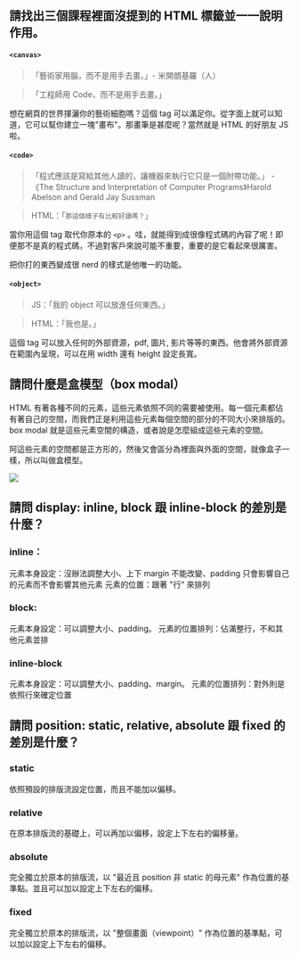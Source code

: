 ## 請找出三個課程裡面沒提到的 HTML 標籤並一一說明作用。
#### `<canvas>`
> 「藝術家用腦，而不是用手去畫。」- 米開朗基羅（人）

> 「工程師用 Code，而不是用手去畫。」

想在網頁的世界揮灑你的藝術細胞嗎？這個 tag 可以滿足你。從字面上就可以知道，它可以幫你建立一塊"畫布"。那畫筆是甚麼呢？當然就是 HTML 的好朋友 JS 啦。
#### `<code>`
> 「程式應該是寫給其他人讀的，讓機器來執行它只是一個附帶功能。」 - 《The Structure and Interpretation of Computer Programs》Harold Abelson and Gerald Jay Sussman

> HTML：「`那這個樣子有比較好讀嗎？`」

當你用這個 tag 取代你原本的 `<p>` 。哇，就能得到成很像程式碼的內容了呢！即便那不是真的程式碼，不過對客戶來說可能不重要，重要的是它看起來很厲害。

把你打的東西變成很 nerd 的樣式是他唯一的功能。
#### `<object>`
> JS：「我的 object 可以放進任何東西。」

> HTML：「我也是。」

這個 tag 可以放入任何的外部資源，pdf, 圖片, 影片等等的東西。他會將外部資源在範圍內呈現，可以在用 width 還有 height 設定長寬。

## 請問什麼是盒模型（box modal）
HTML 有著各種不同的元素，這些元素依照不同的需要被使用。每一個元素都佔有著自己的空間，而我們正是利用這些元素每個空間的部分的不同大小來排版的。box modal 就是這些元素空間的構造，或者說是怎麼組成這些元素的空間。

阿這些元素的空間都是正方形的，然後又會區分為裡面與外面的空間，就像盒子一樣，所以叫做盒模型。

![](https://s3.amazonaws.com/viking_education/web_development/web_app_eng/css_box_model_chrome.png)

## 請問 display: inline, block 跟 inline-block 的差別是什麼？
### inline：
元素本身設定：沒辦法調整大小、上下 margin 不能改變、padding 只會影響自己的元素而不會影響其他元素
元素的位置：跟著 "行" 來排列

### block: 
元素本身設定：可以調整大小、padding。
元素的位置排列：佔滿整行，不和其他元素並排
### inline-block
元素本身設定：可以調整大小、padding、margin。
元素的位置排列：對外則是依照行來確定位置



## 請問 position: static, relative, absolute 跟 fixed 的差別是什麼？
### static
依照預設的排版流設定位置，而且不能加以偏移。

### relative
在原本排版流的基礎上，可以再加以偏移，設定上下左右的偏移量。

### absolute
完全獨立於原本的排版流，以 "最近且 position 非 static 的母元素" 作為位置的基準點。並且可以加以設定上下左右的偏移。

### fixed
完全獨立於原本的排版流，以 "整個畫面（viewpoint）" 作為位置的基準點，可以加以設定上下左右的偏移。
